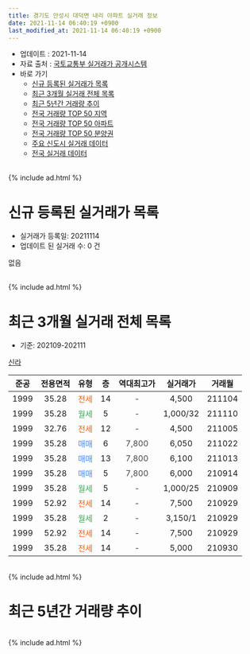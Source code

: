```yaml
---
title: 경기도 안성시 대덕면 내리 아파트 실거래 정보
date: 2021-11-14 06:40:19 +0900
last_modified_at: 2021-11-14 06:40:19 +0900
---
```


* 업데이트 : 2021-11-14
* 자료 출처 : [국토교통부 실거래가 공개시스템](http://rt.molit.go.kr)
* 바로 가기
    * [신규 등록된 실거래가 목록](#신규-등록된-실거래가-목록)
    * [최근 3개월 실거래 전체 목록](#최근-3개월-실거래-전체-목록)
    * [최근 5년간 거래량 추이](#최근-5년간-거래량-추이)
    * [전국 거래량 TOP 50 지역](https://inasie.github.io/apt-trade-info/최근-3개월-전국에서-가장-거래가-많이-발생한-지역)
    * [전국 거래량 TOP 50 아파트](https://inasie.github.io/apt-trade-info/최근-3개월-전국에서-가장-거래가-많이-발생한-아파트)
    * [전국 거래량 TOP 50 분양권](https://inasie.github.io/apt-trade-info/최근-3개월-전국에서-가장-거래가-많이-발생한-분양권)
    * [주요 신도시 실거래 데이터](https://inasie.github.io/apt-trade-info/주요-신도시)
    * [전국 실거래 데이터](https://inasie.github.io/apt-trade-info/전국)
<br>
{% include ad.html %}
<br>

# 신규 등록된 실거래가 목록
* 실거래가 등록일: 20211114
* 업데이트 된 실거래 수: 0 건

없음

<br>
{% include ad.html %}
<br>

# 최근 3개월 실거래 전체 목록
* 기준: 202109-202111


[신라](https://search.naver.com/search.naver?query=%EA%B2%BD%EA%B8%B0%EB%8F%84+%EC%95%88%EC%84%B1%EC%8B%9C+%EB%8C%80%EB%8D%95%EB%A9%B4+%EB%82%B4%EB%A6%AC+%EC%8B%A0%EB%9D%BC)

|준공|전용면적|유형|층|역대최고가|실거래가|거래월|
|:---:|:---:|:---:|:---:|:---:|:---:|:---:|
|1999|35.28|<span style="color:#ff5a00">전세</span>|14|<span style="color:#444444">-</span>|4,500|211104|
|1999|35.28|<span style="color:#34a853">월세</span>|5|<span style="color:#444444">-</span>|1,000/32|211110|
|1999|32.76|<span style="color:#ff5a00">전세</span>|12|<span style="color:#444444">-</span>|4,500|211005|
|1999|35.28|<span style="color:#4285f3">매매</span>|6|<span style="color:#444444">7,800</span>|6,050|211022|
|1999|35.28|<span style="color:#4285f3">매매</span>|13|<span style="color:#444444">7,800</span>|6,100|211013|
|1999|35.28|<span style="color:#4285f3">매매</span>|5|<span style="color:#444444">7,800</span>|6,000|210914|
|1999|35.28|<span style="color:#34a853">월세</span>|5|<span style="color:#444444">-</span>|1,000/25|210909|
|1999|52.92|<span style="color:#ff5a00">전세</span>|14|<span style="color:#444444">-</span>|7,500|210929|
|1999|35.28|<span style="color:#34a853">월세</span>|2|<span style="color:#444444">-</span>|3,150/1|210929|
|1999|52.92|<span style="color:#ff5a00">전세</span>|14|<span style="color:#444444">-</span>|7,500|210929|
|1999|35.28|<span style="color:#ff5a00">전세</span>|14|<span style="color:#444444">-</span>|5,000|210930|


<br>
{% include ad.html %}
<br>

# 최근 5년간 거래량 추이


<div style="width:100%;">
    <canvas id="deal_progress" height="200"></canvas>
</div>

<script>
new Chart(document.getElementById("deal_progress"), {
    type: 'line',
    data: {
        labels: ['201611','201612','201701','201702','201703','201704','201705','201706','201707','201708','201709','201710','201711','201712','201801','201802','201803','201804','201805','201806','201807','201808','201809','201810','201811','201812','201901','201902','201903','201904','201905','201906','201907','201908','201909','201910','201911','201912','202001','202002','202003','202004','202005','202006','202007','202008','202009','202010','202011','202012','202101','202102','202103','202104','202105','202106','202107','202108','202109','202110','202111'],
        datasets: [{
            label: '매매',
            pointRadius: 1,
            data: [12, 9, 11, 8, 11, 4, 8, 6, 4, 3, 9, 6, 3, 7, 2, 2, 5, 5, 3, 0, 4, 4, 2, 6, 4, 3, 6, 3, 4, 2, 26, 5, 3, 1, 3, 5, 1, 5, 2, 2, 0, 3, 0, 67, 3, 0, 0, 1, 1, 1, 4, 4, 1, 6, 9, 10, 6, 3, 1, 2, 0],
            borderColor: "rgba(255, 201, 14, 1)",
            backgroundColor: "rgba(255, 201, 14, 0.5)",
            fill: false,
            lineTension: 0
        },{
            label: '전월세',
            pointRadius: 1,
            data: [2, 4, 8, 3, 6, 9, 7, 4, 2, 5, 5, 3, 5, 3, 8, 7, 7, 1, 6, 5, 9, 7, 4, 1, 1, 7, 9, 5, 3, 0, 4, 4, 6, 4, 2, 3, 1, 3, 6, 5, 3, 2, 6, 6, 8, 4, 0, 1, 2, 4, 7, 2, 1, 6, 4, 3, 9, 14, 5, 1, 2],
            borderColor: "rgba(0, 141, 185, 1)",
            backgroundColor: "rgba(0, 141, 185, 0.5)",
            fill: false,
            lineTension: 0
        }
        ]
    },
    options: {
        responsive: true,
        title: {
            display: false
        },
        tooltips: {
            mode: 'index',
            intersect: false
        },
        hover: {
            mode: 'nearest',
            intersect: true
        },
        scales: {
            xAxes: [{
                display: true,
                scaleLabel: {
                    display: true,
                    labelString: '년/월'
                }
            }],
            yAxes: [{
                display: true,
                ticks: {
                    suggestedMin: 0,
                },
                scaleLabel: {
                    display: true,
                    labelString: '실거래 수'
                }
            }]
        }
    }
});

</script>


<br>
{% include ad.html %}
<br>

